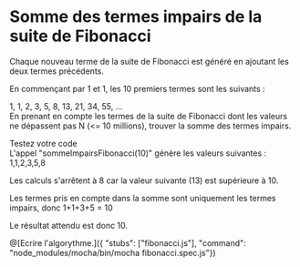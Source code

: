 # Somme des termes impairs de la suite de Fibonacci
  Chaque nouveau terme de la suite de Fibonacci est généré en ajoutant les deux termes précédents.
  
  En commençant par 1 et 1, les 10 premiers termes sont les suivants :
  
  1, 1, 2, 3, 5, 8, 13, 21, 34, 55, ...
  <br/>En prenant en compte les termes de la suite de Fibonacci dont les valeurs ne dépassent pas N (<= 10 millions), trouver la somme des termes impairs.
  
  Testez votre code
  <br/>L'appel "sommeImpairsFibonacci(10)" génère les valeurs suivantes : 1,1,2,3,5,8
  
  Les calculs s'arrêtent à 8 car la valeur suivante (13) est supérieure à 10.
  
  Les termes pris en compte dans la somme sont uniquement les termes impairs, donc 1+1+3+5 = 10
  
  Le résultat attendu est donc 10.
  
@[Ecrire l'algorythme.]({ "stubs": ["fibonacci.js"], "command": "node_modules/mocha/bin/mocha fibonacci.spec.js"})
